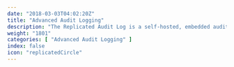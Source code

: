 ```yaml
---
date: "2018-03-03T04:02:20Z"
title: "Advanced Audit Logging"
description: "The Replicated Audit Log is a self-hosted, embedded audit log for your application."
weight: "1801"
categories: [ "Advanced Audit Logging" ]
index: false
icon: "replicatedCircle"
---
```


